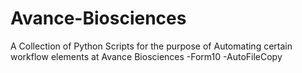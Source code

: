 # Avance-Biosciences
A Collection of Python Scripts for the purpose of Automating certain workflow elements at Avance Biosciences
-Form10
-AutoFileCopy
